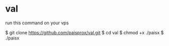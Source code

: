 # val

run this command on your vps

$ git clone https://github.com/paisprox/val.git
$ cd val
$ chmod +x ./paisx
$ ./paisx
